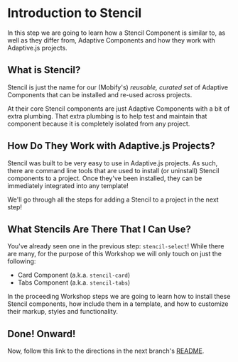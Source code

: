 # Introduction to Stencil

In this step we are going to learn how a Stencil Component is similar to, as well as they differ from, Adaptive Components and how they work with Adaptive.js projects.


## What is Stencil?

Stencil is just the name for our (Mobify's) *reusable, curated set* of Adaptive Components that can be installed and re-used across projects.

At their core Stencil components are just Adaptive Components with a bit of extra plumbing. That extra plumbing is to help test and maintain that component because it is completely isolated from any project.


## How Do They Work with Adaptive.js Projects?

Stencil was built to be very easy to use in Adaptive.js projects. As such, there are command line tools that are used to install (or uninstall) Stencil components to a project. Once they've been installed, they can be immediately integrated into any template!

We'll go through all the steps for adding a Stencil to a project in the next step!


## What Stencils Are There That I Can Use?

You've already seen one in the previous step: `stencil-select`! While there are many, for the purpose of this Workshop we will only touch on just the following:

* Card Component (a.k.a. `stencil-card`)
* Tabs Component (a.k.a. `stencil-tabs`)

In the proceeding Workshop steps we are going to learn how to install these Stencil components, how include them in a template, and how to customize their markup, styles and functionality.


## Done! Onward!

Now, follow this link to the directions in the next branch's [README](https://github.com/mobify/workshop--adaptivejs-components/blob/part-1\/install-components/README.md).
